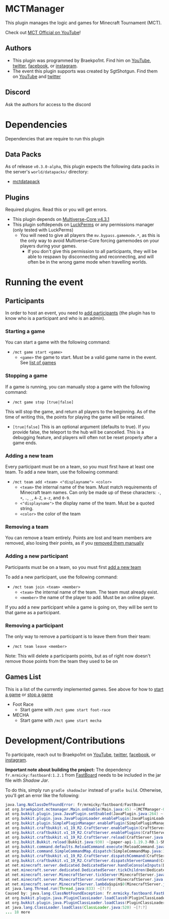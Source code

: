 # MCTManager

This plugin manages the logic and games for Minecraft Tournament (MCT). 

Check out [MCT Official on YouTube](https://www.youtube.com/channel/UCDHWFMl0D8vREh7aKzJjzow)!

## Authors
- This plugin was programmed by Braekpo1nt. Find him on [YouTube](https://www.youtube.com/@braekpo1nt), [twitter](https://twitter.com/braekpo1nt), [facebook](https://www.facebook.com/Braekpo1nt/), or [instagram](https://www.instagram.com/braekpo1nt/).
- The event this plugin supports was created by SgtShotgun. Find them on [YouTube](https://www.youtube.com/@SgtShotgun) and [twitter](https://twitter.com/SgtShotgun1)

## Discord
Ask the authors for access to the discord

# Dependencies
Dependencies that are require to run this plugin

## Data Packs
As of release `v0.3.0-alpha`, this plugin expects the following data packs in the server's `world/datapacks/` directory:
- [mctdatapack](https://github.com/Braekpo1nt/mctdatapack)

## Plugins
Required plugins. Read this or you will get errors. 

- This plugin depends on [Multiverse-Core v4.3.1](https://github.com/Multiverse/Multiverse-Core/releases/tag/v4.3.1)
- This plugin softdepends on [LuckPerms](https://www.spigotmc.org/resources/luckperms.28140/) or any permissions manager (only tested with LuckPerms)
  - You will need to give all players the `mv.bypass.gamemode.*`, as this is the only way to avoid Multiverse-Core forcing gamemodes on your players during your games. 
    - If you don't give this permission to all participants, they will be able to respawn by disconnecting and reconnecting, and will often be in the wrong game mode when travelling worlds. 


# Running the event

## Participants
In order to host an event, you need to [add participants](#adding-a-new-participant) (the plugin has to know who is a participant and who is an admin).

### Starting a game
You can start a game with the following command:

- `/mct game start <game>`
  - `<game>` the game to start. Must be a valid game name in the event. See [list of games](#games-list)

### Stopping a game
If a game is running, you can manually stop a game with the following command:

- `/mct game stop [true|false]`

This will stop the game, and return all players to the beginning. As of the time of writing this, the points for playing the game will be retained. 
- `[true|false]` This is an optional argument (defaults to true). If you provide false, the teleport to the hub will be cancelled. This is a debugging feature, and players will often not be reset properly after a game ends. 

### Adding a new team
Every participant must be on a team, so you must first have at least one team. To add a new team, use the following command:

- `/mct team add <team> <"displayname"> <color>`
    - `<team>` the internal name of the team. Must match requirements of Minecraft team names. Can only be made up of these characters: `-`, `+`, `.`, `_`, `A-Z`, `a-z`, and `0-9`.
    - `<"displayname">` the display name of the team. Must be a quoted string.
    - `<color>` the color of the team

### Removing a team
You can remove a team entirely. Points are lost and team members are removed, also losing their points, as if you [removed them manually](#removing-a-participant)

### Adding a new participant
Participants must be on a team, so you must first [add a new team](#adding-a-new-team)

To add a new participant, use the following command:

- `/mct team join <team> <member>`
  - `<team>` the internal name of the team. The team must already exist.
  - `<member>` the name of the player to add. Must be an online player.

If you add a new participant while a game is going on, they will be sent to that game as a participant. 

### Removing a participant
The only way to remove a participant is to leave them from their team:

- `/mct team leave <member>`

Note: This will delete a participants points, but as of right now doesn't remove those points from the team they used to be on

## Games List
This is a list of the currently implemented games. See above for how to [start a game](#starting-a-game) or [stop a game](#stopping-a-game)

- Foot Race
  - Start game with `/mct game start foot-race`
- MECHA
  - Start game with `/mct game start mecha`


# Development/Contributions

To participate, reach out to Braekpo1nt on [YouTube](https://www.youtube.com/@braekpo1nt), [twitter](https://twitter.com/braekpo1nt), [facebook](https://www.facebook.com/Braekpo1nt/), or [instagram](https://www.instagram.com/braekpo1nt/). 

**Important note about building the project:**
The dependency `fr.mrmicky:fastboard:1.2.1` from [FastBoard](https://github.com/MrMicky-FR/FastBoard) needs to be included in the jar file with *Shadow Jar*. 

To do this, simply run `gradle shadowJar` instead of `gradle build`. Otherwise, you'll get an error like the following:
```java
java.lang.NoClassDefFoundError: fr/mrmicky/fastboard/FastBoard
at org.braekpo1nt.mctmanager.Main.onEnable(Main.java:45) ~[MCTManager-0.1.0.jar:?]
at org.bukkit.plugin.java.JavaPlugin.setEnabled(JavaPlugin.java:264) ~[paper-api-1.19.3-R0.1-SNAPSHOT.jar:?]
at org.bukkit.plugin.java.JavaPluginLoader.enablePlugin(JavaPluginLoader.java:371) ~[paper-api-1.19.3-R0.1-SNAPSHOT.jar:?]
at org.bukkit.plugin.SimplePluginManager.enablePlugin(SimplePluginManager.java:544) ~[paper-api-1.19.3-R0.1-SNAPSHOT.jar:?]
at org.bukkit.craftbukkit.v1_19_R2.CraftServer.enablePlugin(CraftServer.java:578) ~[paper-1.19.3.jar:git-Paper-384]
at org.bukkit.craftbukkit.v1_19_R2.CraftServer.enablePlugins(CraftServer.java:492) ~[paper-1.19.3.jar:git-Paper-384]
at org.bukkit.craftbukkit.v1_19_R2.CraftServer.reload(CraftServer.java:1038) ~[paper-1.19.3.jar:git-Paper-384]
at org.bukkit.Bukkit.reload(Bukkit.java:930) ~[paper-api-1.19.3-R0.1-SNAPSHOT.jar:?]
at org.bukkit.command.defaults.ReloadCommand.execute(ReloadCommand.java:54) ~[paper-api-1.19.3-R0.1-SNAPSHOT.jar:?]
at org.bukkit.command.SimpleCommandMap.dispatch(SimpleCommandMap.java:155) ~[paper-api-1.19.3-R0.1-SNAPSHOT.jar:?]
at org.bukkit.craftbukkit.v1_19_R2.CraftServer.dispatchCommand(CraftServer.java:929) ~[paper-1.19.3.jar:git-Paper-384]
at org.bukkit.craftbukkit.v1_19_R2.CraftServer.dispatchServerCommand(CraftServer.java:892) ~[paper-1.19.3.jar:git-Paper-384]
at net.minecraft.server.dedicated.DedicatedServer.handleConsoleInputs(DedicatedServer.java:494) ~[paper-1.19.3.jar:git-Paper-384]
at net.minecraft.server.dedicated.DedicatedServer.tickChildren(DedicatedServer.java:441) ~[paper-1.19.3.jar:git-Paper-384]
at net.minecraft.server.MinecraftServer.tickServer(MinecraftServer.java:1397) ~[paper-1.19.3.jar:git-Paper-384]
at net.minecraft.server.MinecraftServer.runServer(MinecraftServer.java:1173) ~[paper-1.19.3.jar:git-Paper-384]
at net.minecraft.server.MinecraftServer.lambda$spin$0(MinecraftServer.java:316) ~[paper-1.19.3.jar:git-Paper-384]
at java.lang.Thread.run(Thread.java:833) ~[?:?]
Caused by: java.lang.ClassNotFoundException: fr.mrmicky.fastboard.FastBoard
at org.bukkit.plugin.java.PluginClassLoader.loadClass0(PluginClassLoader.java:177) ~[paper-api-1.19.3-R0.1-SNAPSHOT.jar:?]
at org.bukkit.plugin.java.PluginClassLoader.loadClass(PluginClassLoader.java:124) ~[paper-api-1.19.3-R0.1-SNAPSHOT.jar:?]
at java.lang.ClassLoader.loadClass(ClassLoader.java:520) ~[?:?]
... 18 more
```


